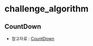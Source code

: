# challenge_algorithm

## CountDown
- 참고자료 : [CountDown](https://stackoverflow.com/questions/55773602/how-do-i-create-a-simple-10-seconds-countdown-in-vue-js)